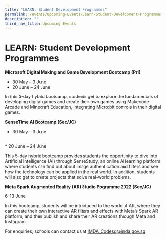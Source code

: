 ```yaml
---
title: "LEARN: Student Development Programmes"
permalink: /events/Upcoming-Events/Learn-Student-Development-Programmes
description: ""
third_nav_title: Upcoming Events
---
```

# LEARN: Student Development Programmes 

**Microsoft Digital Making and Game Development Bootcamp (Pri)**
* 30 May – 3 June
* 20 June – 24 June

In this 5-day hybrid bootcamp, students get to explore the fundamentals of developing digital games and create their own games using Makecode Arcade and Minecraft Education, integrating Micro:bit controls in their digital games.   

**SenseTime AI Bootcamp (Sec/JC)**
<br>
* 30 May – 3 June
<br>
* 20 June – 24 June

This 5-day hybrid bootcamp provides students the opportunity to dive into Artificial Intelligence (AI) through SenseStudy, an online AI learning platform where students can find out about image authentication and filters and see how the technology can be applied in the real world. In addition, students will also get to create projects that solve real-world problems.

**Meta Spark Augmented Reality (AR) Studio Pogramme 2022 (Sec/JC)**

6-13 June

In this bootcamp, students will be introduced to the world of AR, where they can create their own interactive AR filters and effects with Meta’s Spark AR platform, and then publish and share their AR creations through Meta and Instagram.

For enquiries, schools can contact us at [IMDA_Codesg@imda.gov.sg](IMDA_Codesg@imda.gov.sg).